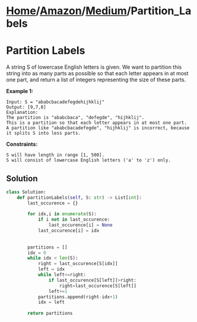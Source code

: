 # [Home](./../..)/[Amazon](./..)/[Medium](./)/Partition_Labels
<h1>Partition Labels</h1>

<p>
A string S of lowercase English letters is given. We want to partition this string into as many parts as possible so that each letter appears in at most one part, and return a list of integers representing the size of these parts.

</p>

<b>Example 1:</b>

    Input: S = "ababcbacadefegdehijhklij"
    Output: [9,7,8]
    Explanation:
    The partition is "ababcbaca", "defegde", "hijhklij".
    This is a partition so that each letter appears in at most one part.
    A partition like "ababcbacadefegde", "hijhklij" is incorrect, because it splits S into less parts.

 
<b>Constraints:</b>

    S will have length in range [1, 500].
    S will consist of lowercase English letters ('a' to 'z') only.

<h2>Solution</h2>

```python
class Solution:
    def partitionLabels(self, S: str) -> List[int]:
        last_occurence = {}
        
        for idx,i in enumerate(S):
            if i not in last_occurence:
                last_occurence[i] = None
            last_occurence[i] = idx
        
        
        partitions = []
        idx = 0
        while idx < len(S):
            right = last_occurence[S[idx]]
            left = idx
            while left<=right:
                if last_occurence[S[left]]>right:
                    right=last_occurence[S[left]]
                left+=1
            partitions.append(right-idx+1)
            idx = left
        
        return partitions
```
